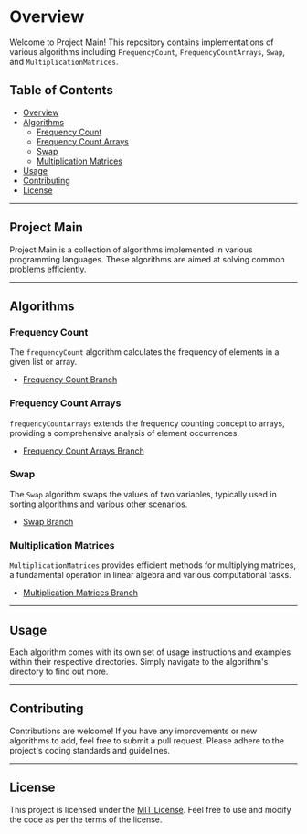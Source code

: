 # Overview

Welcome to Project Main! This repository contains implementations of various algorithms including `FrequencyCount`, `FrequencyCountArrays`, `Swap`, and `MultiplicationMatrices`.

## Table of Contents
- [Overview](#overview)
- [Algorithms](#algorithms)
  - [Frequency Count](#frequency-count)
  - [Frequency Count Arrays](#frequency-count-arrays)
  - [Swap](#swap)
  - [Multiplication Matrices](#multiplication-matrices)
- [Usage](#usage)
- [Contributing](#contributing)
- [License](#license)

---

## Project Main

Project Main is a collection of algorithms implemented in various programming languages. These algorithms are aimed at solving common problems efficiently.

---

## Algorithms

### Frequency Count
The `frequencyCount` algorithm calculates the frequency of elements in a given list or array. 
- [Frequency Count Branch](../../tree/FrequencyCount)

### Frequency Count Arrays
`frequencyCountArrays` extends the frequency counting concept to arrays, providing a comprehensive analysis of element occurrences.
- [Frequency Count Arrays Branch](../../tree/FrequencyCountArrays)

### Swap
The `Swap` algorithm swaps the values of two variables, typically used in sorting algorithms and various other scenarios.
- [Swap Branch](../../tree/Swap)

### Multiplication Matrices
`MultiplicationMatrices` provides efficient methods for multiplying matrices, a fundamental operation in linear algebra and various computational tasks.
- [Multiplication Matrices Branch](../../tree/MultiplicationMatrices)

---

## Usage
Each algorithm comes with its own set of usage instructions and examples within their respective directories. Simply navigate to the algorithm's directory to find out more.

---

## Contributing
Contributions are welcome! If you have any improvements or new algorithms to add, feel free to submit a pull request. Please adhere to the project's coding standards and guidelines.

---

## License
This project is licensed under the [MIT License](LICENSE). Feel free to use and modify the code as per the terms of the license.
